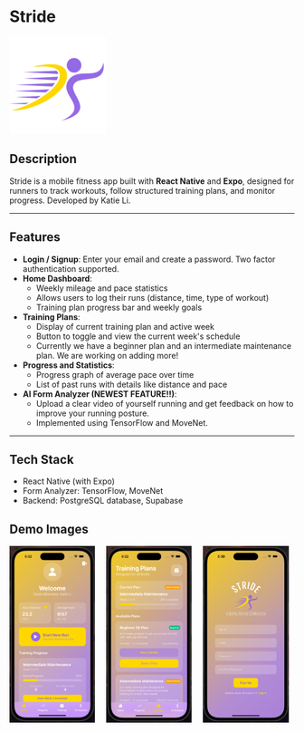 # Stride

![Stride logo](logo.png) 

## Description

Stride is a mobile fitness app built with **React Native** and **Expo**, designed for runners to track workouts, follow structured training plans, and monitor progress. Developed by Katie Li.

---

## Features

- **Login / Signup**: Enter your email and create a password. Two factor authentication supported.
- **Home Dashboard**:
  - Weekly mileage and pace statistics
  - Allows users to log their runs (distance, time, type of workout)
  - Training plan progress bar and weekly goals
- **Training Plans**:
  - Display of current training plan and active week
  - Button to toggle and view the current week's schedule
  - Currently we have a beginner plan and an intermediate maintenance plan. We are working on adding more!
- **Progress and Statistics**:
  - Progress graph of average pace over time
  - List of past runs with details like distance and pace
- **AI Form Analyzer (NEWEST FEATURE!!)**:
  - Upload a clear video of yourself running and get feedback on how to improve your running posture.
  - Implemented using TensorFlow and MoveNet.

---

## Tech Stack

- React Native (with Expo)
- Form Analyzer: TensorFlow, MoveNet
- Backend: PostgreSQL database, Supabase

## Demo Images
<div style="display: flex; gap: 20px;">
  <img src="demo1.png" width="30%" alt="training">
  <img src="demo2.png" width="30%" alt="home">
  <img src="demo3.png" width="30%" alt="signup">
</div>